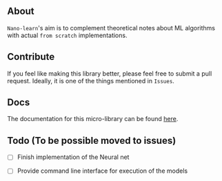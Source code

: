 ## About
`Nano-learn`'s aim is to complement theoretical notes about ML algorithms with
actual `from scratch` implementations.

## Contribute
If you feel like making this library better, please feel free to submit a pull
request. Ideally, it is one of the things mentioned in `Issues`.

## Docs
The documentation for this micro-library can be found [here]().

## Todo (To be possible moved to issues)

- [ ] Finish implementation of the Neural net
- [ ] Provide command line interface for execution of the models

